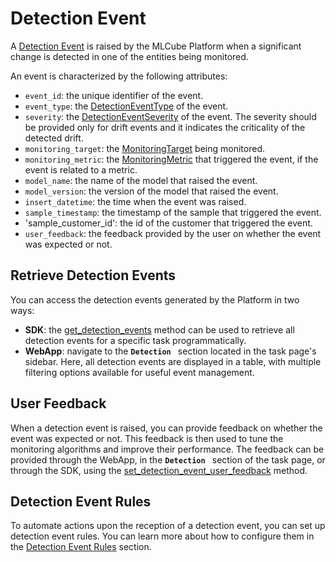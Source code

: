 # Detection Event

A [Detection Event] is raised by the MLCube Platform when a significant change is detected in one of the entities being monitored.

An event is characterized by the following attributes:

- `event_id`: the unique identifier of the event.
- `event_type`: the [DetectionEventType] of the event.
- `severity`: the [DetectionEventSeverity] of the event. The severity should be provided only for drift events and it indicates
the criticality of the detected drift.
- `monitoring_target`: the [MonitoringTarget] being monitored.
- `monitoring_metric`: the [MonitoringMetric] that triggered the event, if the event is related to a metric.
- `model_name`: the name of the model that raised the event.
- `model_version`: the version of the model that raised the event.
- `insert_datetime`: the time when the event was raised.
- `sample_timestamp`: the timestamp of the sample that triggered the event.
- 'sample_customer_id': the id of the customer that triggered the event.
- `user_feedback`: the feedback provided by the user on whether the event was expected or not.

## Retrieve Detection Events

You can access the detection events generated by the Platform in two ways:

- **SDK**: the [get_detection_events] method can be used to retrieve all detection events for a specific task programmatically.
- **WebApp**: navigate to the **`Detection `** section located in the task page's sidebar. Here, all detection events are displayed in a table, 
   with multiple filtering options available for useful event management.

## User Feedback

When a detection event is raised, you can provide feedback on whether the event was expected or not. This feedback is then used 
to tune the monitoring algorithms and improve their performance. The feedback can be provided through the WebApp, in the
**`Detection `** section of the task page, or through the SDK, using the [set_detection_event_user_feedback] method.


## Detection Event Rules

To automate actions upon the reception of a detection event, you can set up detection event rules. 
You can learn more about how to configure them in the [Detection Event Rules] section.

[Detection Event]: ../../api/python/models.md#detectionevent
[DetectionEventType]: ../../api/python/enums.md#detectioneventtype
[DetectionEventSeverity]: ../../api/python/enums.md#detectioneventseverity
[MonitoringTarget]: ../../api/python/enums.md#monitoringtarget
[MonitoringMetric]: ../../api/python/enums.md#monitoringmetric
[get_detection_events]: ../../api/python/client.md#get_detection_events
[set_detection_event_user_feedback]: ../../api/python/client.md#set_detection_event_user_feedback
[Detection Event Rules]: detection_event_rules.md